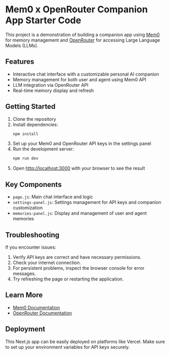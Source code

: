 # Mem0 x OpenRouter Companion App Starter Code

This project is a demonstration of building a companion app using [Mem0](https://mem0.dev/home-ncs) for memory management and [OpenRouter](https://openrouter.ai/) for accessing Large Language Models (LLMs).

## Features

- Interactive chat interface with a customizable personal AI companion
- Memory management for both user and agent using Mem0 API
- LLM integration via OpenRouter API
- Real-time memory display and refresh

## Getting Started

1. Clone the repository
2. Install dependencies:
   ```bash
   npm install
   ```
3. Set up your Mem0 and OpenRouter API keys in the settings panel
4. Run the development server:
   ```bash
   npm run dev
   ```
5. Open [http://localhost:3000](http://localhost:3000) with your browser to see the result

## Key Components

- `page.js`: Main chat interface and logic
- `settings-panel.js`: Settings management for API keys and companion customization
- `memories-panel.js`: Display and management of user and agent memories

## Troubleshooting

If you encounter issues:

1. Verify API keys are correct and have necessary permissions.
2. Check your internet connection.
3. For persistent problems, inspect the browser console for error messages.
4. Try refreshing the page or restarting the application.

## Learn More

- [Mem0 Documentation](https://mem0.dev/docs-ncs)
- [OpenRouter Documentation](https://openrouter.ai/docs)

## Deployment

This Next.js app can be easily deployed on platforms like Vercel. Make sure to set up your environment variables for API keys securely.
